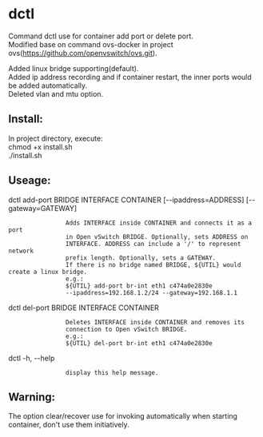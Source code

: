 dctl
=======
Command dctl use for container add port or delete port.  
Modified base on command ovs-docker in project ovs(https://github.com/openvswitch/ovs.git).

Added linux bridge supporting(default).  
Added ip address recording and if container restart, the inner ports would be added automatically.  
Deleted vlan and mtu option.

Install:
-------
In project directory, execute:  
chmod +x install.sh  
./install.sh

Useage:
-------
dctl  add-port BRIDGE INTERFACE CONTAINER [--ipaddress=ADDRESS] [--gateway=GATEWAY]

                    Adds INTERFACE inside CONTAINER and connects it as a port  
                    in Open vSwitch BRIDGE. Optionally, sets ADDRESS on
                    INTERFACE. ADDRESS can include a '/' to represent network
                    prefix length. Optionally, sets a GATEWAY.
                    If there is no bridge named BRIDGE, ${UTIL} would create a linux bridge.
                    e.g.:
                    ${UTIL} add-port br-int eth1 c474a0e2830e
                    --ipaddress=192.168.1.2/24 --gateway=192.168.1.1

dctl  del-port BRIDGE INTERFACE CONTAINER

                    Deletes INTERFACE inside CONTAINER and removes its
                    connection to Open vSwitch BRIDGE.
                    e.g.:
                    ${UTIL} del-port br-int eth1 c474a0e2830e

dctl  -h, --help

                    display this help message.



Warning:
-------
The option clear/recover use for invoking automatically when starting container, don't use them initiatively. 